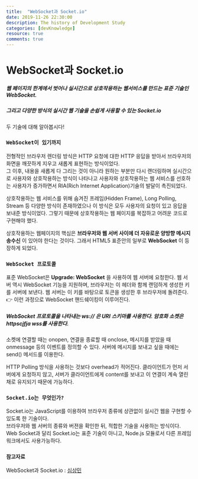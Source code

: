 ```yaml
---
title:  "WebSocket과 Socket.io"
date: 2019-11-26 22:30:00
description: The history of Development Study
categories: [devKnowledge]
resource: true
comments: true
---
```

# WebSocket과 Socket.io
##### 웹 페이지의 한계에서 벗어나 실시간으로 상호작용하는 웹서비스를 만드는 표준 기술인 WebSocket.
##### 그리고 다양한 방식의 실시간 웹 기술을 손쉽게 사용할 수 있는 Socket.io
두 기술에 대해 알아봅시다!<br>

### `WebSocket이 있기까지`
전형적인 브라우저 렌더링 방식은 HTTP 요청에 대한 HTTP 응답을 받아서 브라우저의 화면을 깨끗하게 지우고 새롭게 표현하는 방식이었다. <br>
그 이후, 내용을 새롭게 다 그리는 것이 아니라 원하는 부분만 다시 랜더링하며 실시간으로 사용자와 상호작용하는 방식이 나타나고 사용자와 상호작용하는 웹 서비스를 선호하는 사용자가 증가하면서 RIA(Rich Internet Application)기술의 발달이 촉진되었다.<br>

상호작용하는 웹 서비스를 위해 숨겨진 프레임(Hidden Frame), Long Polling, Stream 등 다양한 방식이 존재하였으나 이 방식은 모두 사용자의 요청이 있고 응답을 보내준 방식이었다. 그렇기 때문에 상호작용하는 웹 페이지를 복잡하고 어려운 코드로 구현해야 했다. <br>

상호작용하는 웹페이지의 핵심은 **브라우저와 웹 서버 사이에 더 자유로운 양방향 메시지 송수신** 이 있어야 한다는 것이다. 그래서 HTML5 표준안의 일부로 **WebSocket** 이 등장하게 되었다.<br>

### `WebSocket 프로토콜`
표준 WebSocket은 **Upgrade: WebSocket** 을 사용하여 웹 서버에 요청한다. 웹 서버 역시 WebSocket 기능을 지원하며, 브라우저는 이 헤더와 함께 랜덤하게 생성한 키를 서버에 보낸다. 웹 서버는 이 키를 바탕으로 토큰을 생성한 후 브라우저에 돌려준다.<br>
👉 이런 과정으로 WebSocket 핸드쉐이킹이 이루어진다.<br>

##### WebSocket 프로토콜을 나타내는 **ws://** 은 URI 스키마를 사용한다. 암호화 소켓은 httpscjfja wss를 사용한다.

소켓에 연결할 때는 onopen, 연결을 종료할 때 onclose, 메시지를 받았을 때 onmessage 등의 이벤트를 정의할 수 있다. 서버에 메시지를 보내고 싶을 때에는 send() 메서드를 이용한다. <br>

HTTP Polling 방식을 사용하는 것보다 overhead가 적어진다. 클라이언트가 먼저 서버에게 요청하지 않고, 서버가 클라이언트에게 content를 보내고 이 연결이 계속 열린채로 유지되기 때문에 가능하다.<br>

### `Socket.io는 무엇인가?`
Socket.io는 JavaScript를 이용하여 브라우저 종류에 상관없이 실시간 웹을 구현할 수 있도록 한 기술이다. <br>
브라우저와 웹 서버의 종류와 버젼을 확인한 뒤, 적합한 기술을 사용하는 방식이다. <br>
Web Socket과 달리 Socket.io는 표준 기술이 아니고, Node.js 모듈로서 다른 프레임워크에서도 사용가능하다. <br>

### `참고자료`
WebSocket과 Socket.io : [심상민](https://d2.naver.com/helloworld/1336)<br>
